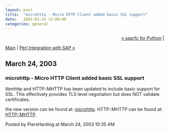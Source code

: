 ```yaml
---
layout: post
title:  "microhttp - Micro HTTP Client added basic SSL support"
date:   2003-03-24 12:00:00
categories: general
---
```

<p align="right">
<a href="http://www.piersharding.com/blog/archives/2003/03/saprfc_for_pyth.html">&laquo; saprfc for Python</a> |

<a href="http://www.piersharding.com/blog/">Main</a>
| <a href="http://www.piersharding.com/blog/archives/2003/03/perl_integratio.html">Perl Integration with SAP &raquo;</a>

</p>

<h2>March 24, 2003</h2>

<h3>microhttp - Micro HTTP Client added basic SSL support</h3>

libmhttp and HTTP::MHTTP has been updated to include basic support for 
SSL.  This effectively provides TLS level negotiation but does NOT 
validate certificates.

the new version can be found at: <a
href='http://www.piersharding.com/download/microhttp.tgz'>microhttp</a>.
HTTP::MHTTP can be found at: <a
href='http://search.cpan.org/search?author=PIERS'>HTTP::MHTTP</a>.

<div id="a000008more"><div id="more">

</div></div>

<p class="posted">Posted by PiersHarding at March 24, 2003 10:35 AM</p>





